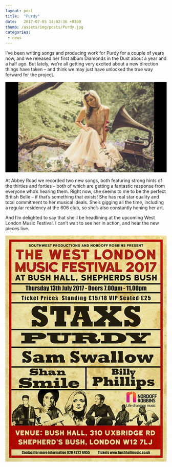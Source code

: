 ```yaml
---
layout: post
title:  "Purdy"
date:   2017-07-05 14:02:36 +0300
thumb: /assets/img/posts/Purdy.jpg
categories:
 - news
---
```


I’ve been writing songs and producing work for Purdy for a couple of years now, and we released her first album Diamonds in the Dust about a year and a half ago. But lately, we’re all getting very excited about a new direction things have taken – and think we may just have unlocked the true way forward for the project.

![Purdy](/assets/img/posts/Purdy2.jpg)

At Abbey Road we recorded two new songs, both featuring strong hints of the thirties and forties – both of which are getting a fantastic response from everyone who’s hearing them. Right now, she seems to me to be the perfect British Belle – if that’s something that exists! She has real star quality and total commitment to her musical ideals. She’s gigging all the time, including a regular residency at the 606 club, so she’s also constantly honing her art.

And I’m delighted to say that she’ll be headlining at the upcoming West London Music Festival. I can’t wait to see her in action, and hear the new pieces live.

![Shan Smile](/assets/img/posts/WLM-final.jpg)